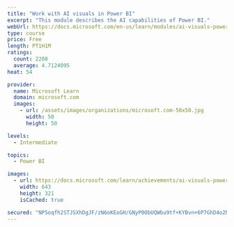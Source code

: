 ```yaml
---
title: "Work with AI visuals in Power BI"
excerpt: "This module describes the AI capabilities of Power BI."
webUrl: https://docs.microsoft.com/en-us/learn/modules/ai-visuals-power-bi/
type: course
price: Free
length: PT1H1M
ratings:
  count: 2208
  average: 4.7124095
heat: 54

provider:
  name: Microsoft Learn
  domain: microsoft.com
  images:
    - url: /assets/images/organizations/microsoft.com-50x50.jpg
      width: 50
      height: 50

levels:
  - Intermediate

topics:
  - Power BI

images:
  - url: https://docs.microsoft.com/learn/achievements/ai-visuals-power-bi-social.png
    width: 643
    height: 321
    isCached: true

secured: "NP5oqfh2STJSXhDgJF/zN6oKEoGH/GNyP0ObUQWbu9tf+KYBvn+6P7GhD4o2NXsJfpJB8FVC7L/p3WWZCw66etNhW1jDEZ+9W2DE3G9rxsSu9TpjdOuNN/JweGZ9vNlDfuasrA+xi35iKscrTzuE2rIHiOx6LDASK6OtXYvtLu6neQXY3uSawHXpM9amrAKB21yAxR9sVeBkRiGbplzvifwFznL4/7kuDtu00OKAq1G0JfWtrFTIq6tYbrHFSIM5JcknlOklz0nZXPbGUhO8z/Rs2n8fC20gir8Q5fgrlFjEnO2vIgHj+wZRDIp/56ftRbgunW8ePt8LD5m3KcfTI5HHY63bD90qEA8A39JgJEvshmBBXChM1qNoqk0YN4WDPdzoY32iNqx6ELCEFGWtPcXkgNyrvYjopArcSi9lD5I=;WLnb4LumnmXqOdhmCfk12g=="
---
```


